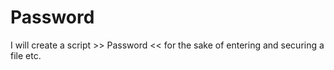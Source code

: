 # Password
I will create a script >> Password &lt;&lt; for the sake of entering and securing a file etc.
